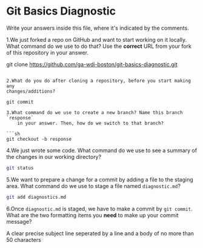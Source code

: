 # Git Basics Diagnostic

Write your answers inside this file, where it's indicated by the comments.

1.We just forked a repo on GitHub and want to start working on it locally.
What command do we use to do that? Use the **correct** URL from your fork of
this repository in your answer.


git clone https://github.com/ga-wdi-boston/git-basics-diagnostic.git
```

2.What do you do after cloning a repository, before you start making any
changes/additions?

git commit

3.What command do we use to create a new branch? Name this branch `response`
    in your answer. Then, how do we switch to that branch?

```sh
git checkout -b response
```

4.We just wrote some code. What command do we use to see a summary of the
    changes in our working directory?

```sh
git status
```

5.We want to prepare a change for a commit by adding a file to the staging
    area. What command do we use to stage a file named `diagnostic.md`?

```sh
git add diagnostics.md
```

6.Once `diagnostic.md` is staged, we have to make a commit by `git commit`.
What are the two formatting items you **need** to make up your commit message?

A clear precise subject line seperated by a line and a body of no more than 50 characters
